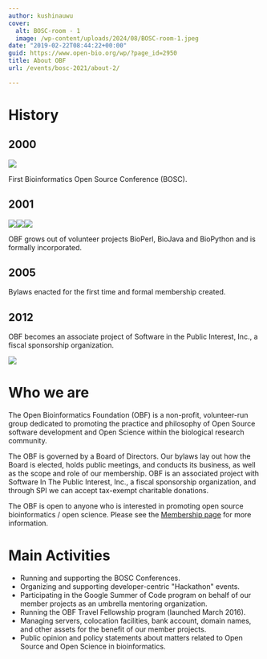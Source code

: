 ```yaml
---
author: kushinauwu
cover:
  alt: BOSC-room - 1
  image: /wp-content/uploads/2024/08/BOSC-room-1.jpeg
date: "2019-02-22T08:44:22+00:00"
guid: https://www.open-bio.org/wp/?page_id=2950
title: About OBF
url: /events/bosc-2021/about-2/

---
```

# History

## 2000

![](/wp-content/uploads/2019/02/pear-transparent.png)

First Bioinformatics Open Source Conference (BOSC).

## 2001

![](/wp-content/uploads/2019/02/bioperl.jpg)![](/wp-content/uploads/2019/02/biojava-1.jpg)![](/wp-content/uploads/2019/02/biopython.png)

OBF grows out of volunteer projects BioPerl, BioJava and BioPython and is formally incorporated.

## 2005

Bylaws enacted for the first time and formal membership created.

## 2012

OBF becomes an associate project of Software in the Public Interest, Inc., a fiscal sponsorship organization.

![](/wp-content/uploads/2019/02/attendees_stairs-1024x683.jpg)

# Who we are

The Open Bioinformatics Foundation (OBF) is a non-profit, volunteer-run group dedicated to promoting the practice and philosophy of Open Source software development and Open Science within the biological research community.

The OBF is governed by a Board of Directors. Our bylaws lay out how the Board is elected, holds public meetings, and conducts its business, as well as the scope and role of our membership. OBF is an associated project with Software In The Public Interest, Inc., a fiscal sponsorship organization, and through SPI we can accept tax-exempt charitable donations.

The OBF is open to anyone who is interested in promoting open source bioinformatics / open science. Please see the [Membership page](/membership/) for more information.

# Main Activities

- Running and supporting the BOSC Conferences.
- Organizing and supporting developer-centric "Hackathon" events.
- Participating in the Google Summer of Code program on behalf of our member projects as an umbrella mentoring organization.
- Running the OBF Travel Fellowship program (launched March 2016).
- Managing servers, colocation facilities, bank account, domain names, and other assets for the benefit of our member projects.
- Public opinion and policy statements about matters related to Open Source and Open Science in bioinformatics.
